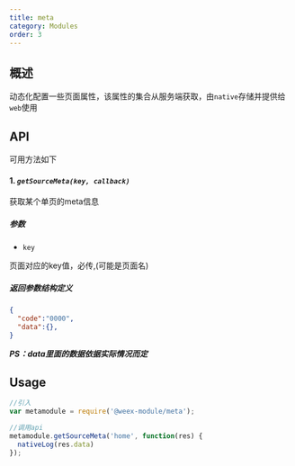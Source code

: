 ```yaml
---
title: meta
category: Modules
order: 3
---
```



概述
---

动态化配置一些页面属性，该属性的集合从服务端获取，由`native`存储并提供给`web`使用

API
---

可用方法如下

#### 1. ***`getSourceMeta(key, callback)`***

获取某个单页的meta信息

##### 参数
 * `key `
  
  页面对应的key值，必传,(可能是页面名)
  
##### 返回参数结构定义

```json
{
  "code":"0000",
  "data":{},  
}

```
***PS：data里面的数据依据实际情况而定***


Usage
---

```javascript
//引入
var metamodule = require('@weex-module/meta');

//调用api
metamodule.getSourceMeta('home', function(res) {
  nativeLog(res.data)
});


```
